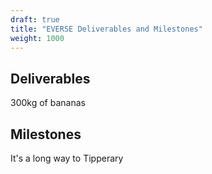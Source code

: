 ```yaml
---
draft: true
title: "EVERSE Deliverables and Milestones"
weight: 1000
---
```


## Deliverables

300kg of bananas

## Milestones

It's a long way to Tipperary
